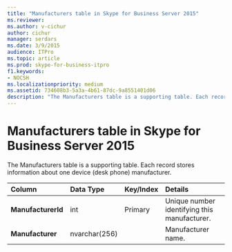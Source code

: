```yaml
---
title: "Manufacturers table in Skype for Business Server 2015"
ms.reviewer: 
ms.author: v-cichur
author: cichur
manager: serdars
ms.date: 3/9/2015
audience: ITPro
ms.topic: article
ms.prod: skype-for-business-itpro
f1.keywords:
- NOCSH
ms.localizationpriority: medium
ms.assetid: 734608b3-5a3a-4b61-87dc-9a8551401d06
description: "The Manufacturers table is a supporting table. Each record stores information about one device (desk phone) manufacturer."
---
```


# Manufacturers table in Skype for Business Server 2015
 
The Manufacturers table is a supporting table. Each record stores information about one device (desk phone) manufacturer.
  
|**Column**|**Data Type**|**Key/Index**|**Details**|
|:-----|:-----|:-----|:-----|
|**ManufacturerId** <br/> |int  <br/> |Primary  <br/> |Unique number identifying this manufacturer.  <br/> |
|**Manufacturer** <br/> |nvarchar(256)  <br/> | <br/> |Manufacturer name.  <br/> |
   

